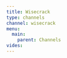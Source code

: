 ```yaml
---
title: Wisecrack
type: channels
channel: wisecrack
menu:
  main:
    parent: Channels
vides:
---
```

